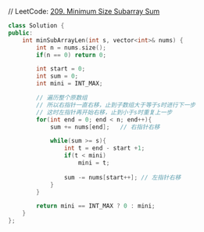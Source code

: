 // LeetCode: [209. Minimum Size Subarray Sum](https://leetcode.com/problems/minimum-size-subarray-sum/)

~~~C++
class Solution {
public:
    int minSubArrayLen(int s, vector<int>& nums) {
        int n = nums.size();
        if(n == 0) return 0;

        int start = 0; 
        int sum = 0;
        int mini = INT_MAX;

        // 遍历整个原数组
        // 所以右指针一直右移，止到子数组大于等于s时进行下一步
        // 这时左指针再开始右移，止到小于s时重复上一步
        for(int end = 0; end < n; end++){
            sum += nums[end];   // 右指针右移

            while(sum >= s){
                int t = end - start +1;
                if(t < mini)
                    mini = t;
                
                sum -= nums[start++]; // 左指针右移
            }
        }

        return mini == INT_MAX ? 0 : mini;
    }
};
~~~

